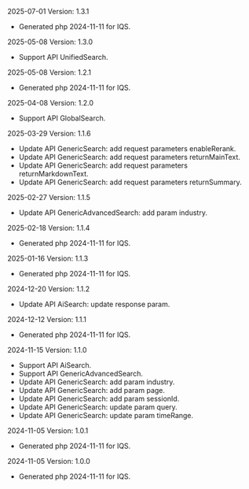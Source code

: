 2025-07-01 Version: 1.3.1
- Generated php 2024-11-11 for IQS.

2025-05-08 Version: 1.3.0
- Support API UnifiedSearch.


2025-05-08 Version: 1.2.1
- Generated php 2024-11-11 for IQS.

2025-04-08 Version: 1.2.0
- Support API GlobalSearch.


2025-03-29 Version: 1.1.6
- Update API GenericSearch: add request parameters enableRerank.
- Update API GenericSearch: add request parameters returnMainText.
- Update API GenericSearch: add request parameters returnMarkdownText.
- Update API GenericSearch: add request parameters returnSummary.


2025-02-27 Version: 1.1.5
- Update API GenericAdvancedSearch: add param industry.


2025-02-18 Version: 1.1.4
- Generated php 2024-11-11 for IQS.

2025-01-16 Version: 1.1.3
- Generated php 2024-11-11 for IQS.

2024-12-20 Version: 1.1.2
- Update API AiSearch: update response param.


2024-12-12 Version: 1.1.1
- Generated php 2024-11-11 for IQS.

2024-11-15 Version: 1.1.0
- Support API AiSearch.
- Support API GenericAdvancedSearch.
- Update API GenericSearch: add param industry.
- Update API GenericSearch: add param page.
- Update API GenericSearch: add param sessionId.
- Update API GenericSearch: update param query.
- Update API GenericSearch: update param timeRange.


2024-11-05 Version: 1.0.1
- Generated php 2024-11-11 for IQS.

2024-11-05 Version: 1.0.0
- Generated php 2024-11-11 for IQS.

